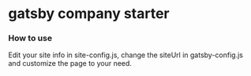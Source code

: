 # gatsby company starter

### How to use

Edit your site info in site-config.js, change the siteUrl in gatsby-config.js and customize the page to your need.